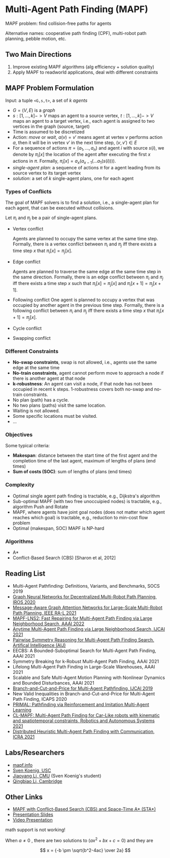 # Multi-Agent Path Finding (MAPF)

MAPF problem: find collision-free paths for agents

Alternative names: cooperative path finding (CPF), multi-robot path planning, pebble motion, etc.

## Two Main Directions

1. Improve existing MAPF algorithms (alg efficiency + solution quality)
2. Apply MAPF to readworld applications, deal with different constraints

## MAPF Problem Formulation

Input: a tuple `<G,s,t>`, a set of $k$ *agents*

- $G = (V,E)$ is a *graph*
- $s:[1,...,k] -> V$ maps an agent to a source vertex, $t:[1,...,k] -> V$ maps
    an agent to a target vertex, i.e., each agent is assigned to two vertices in the graph (source, target)
- Time is assumed to be discretized
- Action: *move* or *wait*, $a(v)=v'$ means agent at vertex $v$ performs
    action $a$, then it will be in vertex $v'$ in the next time step, $(v,v')\in E$
- For a sequence of actions $\pi=(a_1, ...,a_n)$ and agent $i$ with source
    $s(i)$, we denote by $\pi_i[x]$ the location of the agent after executing
    the first $x$ actions in $\pi$. Formally, $\pi_i[x] = a_x(a_{x-1}(...a_1(s(i))))$.
- *single-agent plan*: a sequence of actions $\pi$ for a agent leading from its source vertex to its target vertex
- *solution*: a set of $k$ single-agent plans, one for each agent

### Types of Conflicts

The goal of MAPF solvers is to find a solution, i.e., a single-agent plan for
each agent, that can be executed without collisions.

Let $\pi_i$ and  $\pi_j$ be a pair of single-agent plans.

- Vertex conflict

    Agents are planned to occupy the same vertex at the same time
    step. Formally, there is a vertex conflict between $\pi_i$ and  $\pi_j$ iff
    there exists a time step $x$ that $\pi_i[x] = \pi_j[x]$.

- Edge conflict

    Agents are planned to traverse the same edge at the same time step in the
    same direction. Formally, there is an edge conflict between $\pi_i$ and  $\pi_j$ iff
    there exists a time step $x$ such that $\pi_i[x] = \pi_j[x]$ and  $\pi_i[x+1] = \pi_j[x+1]$.

- Following conflict
    One agent is planned to occupy a vertex that was occupied by another agent
    in the previous time step. Formally, there is a following conflict between $\pi_i$ and  $\pi_j$ iff
    there exists a time step $x$ that $\pi_i[x+1] = \pi_j[x]$.

- Cycle conflict
- Swapping conflict

### Different Constraints

- **No-swap constraints**, swap is not allowed, i.e., agents use the same edge at the same time
- **No-train constraints**, agent cannot perform move to approach a node if
    there is another agent at that node
- **k-robustness**: An agent can visit a node, if that node has not been
    occupied in recent k steps. 1-robustness covers both no-swap and no-train
    constraints.
- No plan (path) has a cycle.
- No two plans (paths) visit the same location.
- Waiting is not allowed.
- Some specific locations must be visited.
- ...

### Objectives

Some typical criteria:
- **Makespan**: distance between the start time of the first agent and the
    completion time of the last agent, maximum of lengths of plans (end times)
- **Sum of costs (SOC)**: sum of lengths of plans (end times)

### Complexity

- Optimal single agent path finding is tractable, e.g., Dijkstra's algorithm
- Sub-optimal MAPF (with two free unoccuipied nodes) is tractable, e.g.,
    algorithm Push and Rotate
- MAPF, where agents  have joint goal nodes (does not matter which agent reaches
    which goal) is tractable, e.g., reduction to min-cost flow problem
- Optimal (makespan, SOC) MAPF is NP-hard

### Algorithms

- A*
- Conflict-Based Search (CBS) [Sharon et al, 2012]

## Reading List

- Multi-Agent Pathfinding: Definitions, Variants, and Benchmarks, SOCS 2019
- [Graph Neural Networks for Decentralized Multi-Robot Path Planning, IROS 2020](https://github.com/proroklab/gnn_pathplanning)
- [Message-Aware Graph Attention Networks for Large-Scale Multi-Robot Path Planning, IEEE RA-L 2021](https://github.com/proroklab/magat_pathplanning)
- [MAPF-LNS2: Fast Repairing for Multi-Agent Path Finding via Large Neighborhood Search, AAAI 2022](https://github.com/Jiaoyang-Li/MAPF-LNS2)
- [Anytime Multi-Agent Path Finding via Large Neighborhood Search, IJCAI 2021](https://github.com/Jiaoyang-Li/MAPF-LNS)
- [Pairwise Symmetry Reasoning for Multi-Agent Path Finding Search. Artifical Intelligence (AIJ)](https://github.com/Jiaoyang-Li/CBSH2-RTC)
- EECBS: A Bounded-Suboptimal Search for Multi-Agent Path Finding, AAAI 2021
- Symmetry Breaking for k-Robust Multi-Agent Path Finding, AAAI 2021
- Lifelong Multi-Agent Path Finding in Large-Scale Warehouses, AAAI 2021
- Scalable and Safe Multi-Agent Motion Planning with Nonlinear Dynamics and Bounded Disturbances, AAAI 2021
- [Branch-and-Cut-and-Price for Multi-Agent Pathfinding, IJCAI 2019](https://github.com/ed-lam/bcp-mapf)
- New Valid Inequalities in Branch-and-Cut-and-Price for Multi-Agent Path Finding, ICAPS 2020
- [PRIMAL: Pathfinding via Reinforcement and Imitation Multi-Agent Learning](https://github.com/gsartoretti/PRIMAL)
- [CL-MAPF: Multi-Agent Path Finding for Car-Like robots with kinematic and spatiotemporal constraints, Robotics and Autonomous Systems 2021](https://github.com/APRIL-ZJU/CL-CBS)
- [Distributed Heuristic Multi-Agent Path Finding with Communication, ICRA 2021](https://github.com/ZiyuanMa/DHC)

## Labs/Researchers

- [mapf.info](http://mapf.info/index.php/Main/Researchers)
- [Sven Koenig, USC](http://idm-lab.org/index.html)
- [Jiaoyang Li, CMU](https://jiaoyangli.me/) (Sven Koenig's student)
- [Qingbiao Li, Cambridge](https://qingbiaoli.github.io/)

## Other Links

- [MAPF with Conflict-Based Search (CBS) and Space-Time A* (STA*)](https://github.com/GavinPHR/Multi-Agent-Path-Finding)
- [Presentation Slides](https://www.bilibili.com/read/cv10556167)
- [Video Presentation](https://www.bilibili.com/video/BV1X54y1h7qm?share_source=copy_web&vd_source=c64806c776b363c1252493349a1f75ad)

math support is not working!

When $a \ne 0$ , there are two solutions to $(ax^2 + bx + c = 0)$ and they are 

$$ x = {-b \pm \sqrt{b^2-4ac} \over 2a} $$
